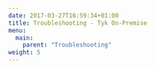 ```yaml
---
date: 2017-03-27T16:59:34+01:00
title: Troubleshooting - Tyk On-Premise
menu:
  main:
    parent: "Troubleshooting"
weight: 5 
---
```



